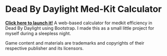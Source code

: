 # Dead By Daylight Med-Kit Calculator
**[Click here to launch it!](https://aichemilla.github.io/dbd-medkit-calc/)**
A web-based calculator for medkit efficiency in Dead By Daylight using Bootstrap. I made this as a small little project for myself during a sleepless night.

Game content and materials are trademarks and copyrights of their respective publisher and its licensors. 
